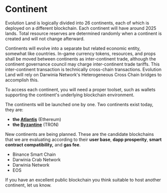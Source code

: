 # Continent

Evolution Land is logically divided into 26 continents, each of which is deployed on a different blockchain. Each continent will have around 2025 lands. Total resource reserves are determined randomly when a continent is created and will not change afterward.

Continents will evolve into a separate but related economic entity, somewhat like countries. In-game currency tokens, resources, and props shall be moved between continents as inter-continent trade, although the continent governance council may charge inter-continent trade tariffs. This inter-continent transaction is technically cross-chain transactions. Evolution Land will rely on Darwinia Network's Heterogeneous Cross Chain bridges to accomplish this.

To access each continent, you will need a proper toolset, such as wallets supporting the continent's underlying blockchain environment.

The continents will be launched one by one. Two continents exist today, they are: 

- **the [Atlantis](https://www.evolution.land/land/1)** (Ethereum) 
- **the [Byzantine](https://www.evolution.land/land/2)** (TRON)

New continents are being planned. These are the candidate blockchains that we are evaluating according to their **user base**, **dapp prosperity**, **smart contract compatibility,** and **gas fee**.

- Binance Smart Chain
- Darwinia Crab Network
- Darwinia Network
- EOS

If you have an excellent public blockchain you think suitable to host another continent, let us know.